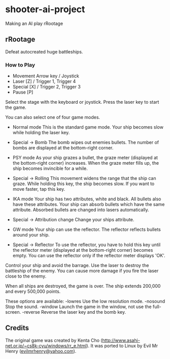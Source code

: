 shooter-ai-project
==================

Making an AI play rRootage

## rRootage

Defeat autocreated huge battleships.

### How to Play

 - Movement  Arrow key / Joystick
 - Laser     [Z]       / Trigger 1, Trigger 4
 - Special   [X]       / Trigger 2, Trigger 3
 - Pause     [P]

Select the stage with the keyboard or joystick.
Press the laser key to start the game.

You can also select one of four game modes.

* Normal mode
 This is the standard game mode.
 Your ship becomes slow while holding the laser key.
 - Special -> Bomb
 The bomb wipes out enemies bullets.
 The number of bombs are displayed at the bottom-right corner.

* PSY mode
 As your ship grazes a bullet, the graze meter (displayed at the bottom-right corner) increases.
 When the graze meter fills up, the ship becomes invincible for a while.
 - Special -> Rolling
 This movement widens the range that the ship can graze.
 While holding this key, the ship becomes slow.
 If you want to move faster, tap this key.

* IKA mode
 Your ship has two attributes, white and black.
 All bullets also have these attributes. Your ship can absorb bullets which have the same attribute.
 Absorbed bullets are changed into lasers automatically.
 - Special -> Attribution change
 Change your ships attribute.

* GW mode
 Your ship can use the reflector.
 The reflector reflects bullets around your ship.
 - Special -> Reflector
 To use the reflector, you have to hold this key until the reflector meter (displayed at the bottom-right corner) becomes empty.
 You can use the reflector only if the reflector meter displays 'OK'.

Control your ship and avoid the barrage.
Use the laser to destroy the battleship of the enemy.
You can cause more damage if you fire the laser close to the enemy.

When all ships are destroyed, the game is over.
The ship extends 200,000 and every 500,000 points.

These options are available:
 -lowres        Use the low resolution mode.
 -nosound       Stop the sound.
 -window        Launch the game in the window, not use the full-screen.
 -reverse       Reverse the laser key and the bomb key.


## Credits
The original game was created by Kenta Cho (http://www.asahi-net.or.jp/~cs8k-cyu/windows/rr_e.html). It was ported to Linux by Evil Mr Henry (evilmrhenry@yahoo.com).